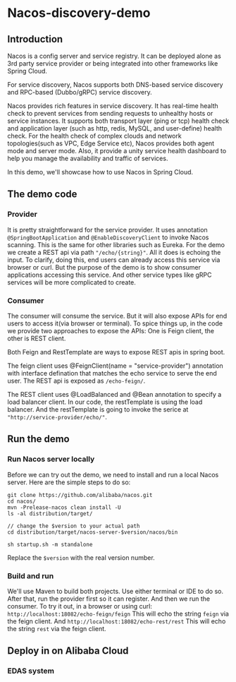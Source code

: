 # Nacos-discovery-demo
## Introduction
Nacos is a config server and service registry. It can be deployed alone as 3rd party service provider or being integrated into other frameworks like Spring Cloud.

For service discovery, Nacos supports both DNS-based service discovery and RPC-based (Dubbo/gRPC) service discovery. 

Nacos provides rich features in service discovery. It has real-time health check to prevent services from sending requests to unhealthy hosts or service instances. It supports both transport layer (ping or tcp) health check and application layer (such as http, redis, MySQL, and user-define) health check. For the health check of complex clouds and network topologies(such as VPC, Edge Service etc), Nacos provides both agent mode and server mode. Also, it provide a unity service health dashboard to help you manage the availability and traffic of services.

In this demo, we'll showcase how to use Nacos in Spring Cloud.

## The demo code
### Provider
It is pretty straightforward for the service provider. It uses annotation `@SpringBootApplication` and 
`@EnableDiscoveryClient` to invoke Nacos scanning. This is the same for other libraries such as Eureka. For the demo we create a REST api via path `"/echo/{string}"`. All it does is echoing the input. 
To clarify, doing this, end users can already access this service via browser or curl. But the purpose of the demo is to show consumer applications accessing this service. And other service types like gRPC services will be more complicated to create.

### Consumer
The consumer will consume the service. But it will also expose APIs for end users to access it(via browser or terminal). To spice things up, in the code we provide two approaches to expose the APIs: One is Feign client, the other is REST client.

Both Feign and RestTemplate are ways to expose REST apis in spring boot.

The feign client uses @FeignClient(name = "service-provider") annotation with interface defination that matches the echo service to serve the end user. The REST api is exposed as `/echo-feign/`.
 
The REST client uses @LoadBalanced and @Bean annotation to specify a load balancer client. In our code, the restTemplate is using the load balancer. And the restTemplate is going to invoke the serice at `"http://service-provider/echo/"`.


## Run the demo
### Run Nacos server locally
Before we can try out the demo, we need to install and run a local Nacos server. Here are the simple steps to do so:
```
git clone https://github.com/alibaba/nacos.git
cd nacos/
mvn -Prelease-nacos clean install -U  
ls -al distribution/target/

// change the $version to your actual path
cd distribution/target/nacos-server-$version/nacos/bin

sh startup.sh -m standalone
```
Replace the `$version` with the real version number.

### Build and run

We'll use Maven to build both projects. Use either terminal or IDE to do so. After that, run the provider first so it can register.
And then we run the consumer. 
To try it out, in a browser or using curl:
`http://localhost:18082/echo-feign/feign`
This will echo the string `feign` via the feign client.
And `http://localhost:18082/echo-rest/rest`
This will echo the string `rest` via the feign client.

## Deploy in on Alibaba Cloud
### EDAS system
